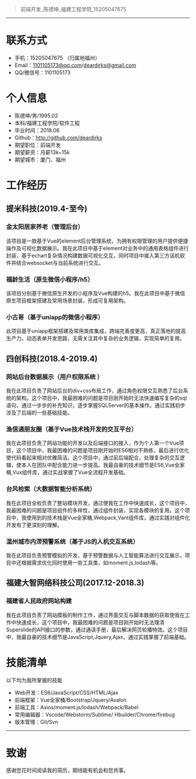 > 前端开发_陈德坤_福建工程学院_15205047675

---

# 联系方式

- 手机：15205047675 （归属地福州）
- Email：1101105173@qq.com/deardirks@gmail.com
- QQ/微信号：1101105173

# 个人信息

 - 陈德坤/男/1995.02
 - 本科/福建工程学院/软件工程
 - 毕业时间：2018.06
 - Github：http://github.com/deardirks
 - 期望职位：前端开发
 - 期望薪资：月薪13k~15k
 - 期望城市：厦门、福州


# 工作经历

## 提米科技(2019.4-至今)

### ⾦太阳居家养⽼（管理后台）
该项⽬是⼀款基于Vue的element后台管理系统，为拥有权限管理的⽤户提供便捷操作及可视化数据展⽰。我在此项目中基于element对业务中的通⽤表格组件进行封装，基于echart复杂情况构建数据可视化交互，同时项⽬中接⼊第三⽅话机软件并结合websocket与当前系统进⾏交互。

### 福龄⽣活（原生微信⼩程序/h5）
该项⽬分别基于微信原⽣开发的⼩程序及Vue构建的h5。我在此项目中基于微信原⽣项⽬框架搭建及常⽤场景封装，形成可复⽤架构。

### ⼩古哥（基于uniapp的微信⼩程序） 
此项目基于uniapp框架搭建及常⽤类库集成，跨端完善度更⾼，真正落地的提⾼⽣产⼒。动态表单开发思路，⽆需关注其中复杂的业务逻辑，实现简单的复⽤。

## 四创科技(2018.4-2019.4)

### 网站后台数据展示（用户权限系统 ）
我在此项目负责了网站后台的div+css布局工作，通过角色权限交互熟悉了后台系统的架构。这个项目中，我最困难的问题是项目刚开始时无法快速编写复杂的sql语句，通过一步步的补充知识，逐步掌握SQLServer的基本操作。通过实践初步涉及了后端的一些基础技能。

### 渔信通朋友圈（基于Vue技术栈开发的交互平台）
我在此项目负责了网站功能的开发以及后端接口的接入，作为个人第一个Vue项目，这个项目中，我最困难的问题是项目刚开始时ES6相对不熟练，最后进行优化使代码看起来相对优雅简洁。这个项目中，通过前后端配合，处理复杂的交互逻辑，使本人在团队中配合能力进一步提高。我最自豪的技术细节是ES6,Vue全家桶,Vux组件库，通过实战掌握了Vue全流程开发基础。

### 台风检索（大数据智能分析系统）
我在此项目全权负责了整站模块开发，通过使我在工作中快速成长，这个项目中，我最困难的问题是项目组件的多样性，通过组件封装，实现各模块的复用。这个项目中，我使用到的技术栈是Vue全家桶,Webpack,Vant组件库，通过实践对组件化开发有了更深刻的理解。
### 温州城市内涝预警系统（基于JS的人机交互系统）
我在此项目负责预警模拟的开发，基于预警数据与人工智能算法进行交互展示，项目中还根据需求优化同时使用一些工具类，如moment.js,lodash等。

## 福建大智网络科技公司(2017.12-2018.3)

### 福建省人民政府网站构建 
我在此项目负责了网站模板的制作工作，通过界面交互与脚本数据的获取使我在工作中快速成长，这个项目中，我最困难的问题是项目刚开始时无法理清Superslide的API接口的参数，通过通读手册，最后解决网页轮播特效。这个项目中，我最自豪的技术细节是JavaScript,Jquery,Ajax，通过实践掌握了前端基础。


# 技能清单

以下均为我所掌握的技能

- Web开发：ES6/JavaScript/CSS/HTML/Ajax
- 前端框架：Vue全家桶/Bootstrap/Jquery/Avalon
- 前端工具：Axios/moment.js/lodash/Webpack/Babel
- 常用编辑器：Vscode/Webstorm/Sublime/ Hbuilder/Chrome/firebug
- 版本管理：Git/Svn
      
---      
# 致谢
感谢您花时间阅读我的简历，期待能有机会和您共事。
      
